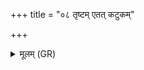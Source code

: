 +++
title = "०८ तृष्टम् एतत् कटुकम्"

+++
<details><summary>मूलम् (GR)</summary>

तृष्टम् एतत् कटुकम्  
अपाष्ठवद् विषवन् नैतद् अत्तवे । +++(Bhatt. viṣavaṃ)+++  
सूर्यां यो ब्रह्मा वेद  
स इद् वाधूयम् अर्हति ॥
</details>